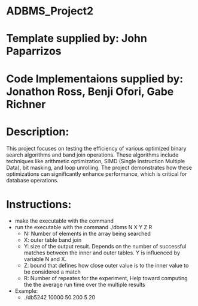 # ADBMS_Project2
# Template supplied by: John Paparrizos
# Code Implementaions supplied by: Jonathon Ross, Benji Ofori, Gabe Richner

# Description:
This project focuses on testing the efficiency of various optimized binary search algorithms and band join operations. These algorithms include techniques like arithmetic optimization, SIMD (Single Instruction Multiple Data), bit masking, and loop unrolling. The project demonstrates how these optimizations can significantly enhance performance, which is critical for database operations.


# Instructions:
- make the executable with the command <make>
- run the executable with the command ./dbms N X Y Z R 
    - N: Number of elements in the array being searched
    - X: outer table band join 
    - Y: size of the output result. Depends on the number of successful matches between the inner and outer tables. Y is influenced by variable N and X.
    - Z: bound that defines how close outer value is to the inner value to be considered a match
    - R: Number of repeates for the experiment, Help toward computing the the average run time over the multiple results
- Example:
    - ./db5242 10000 50 200 5 20